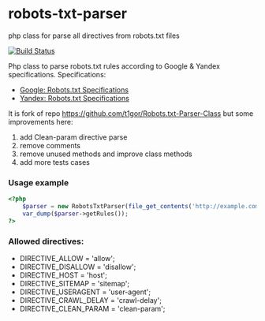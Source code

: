robots-txt-parser
=================

php class for parse all directives from robots.txt files

[![Build Status](https://travis-ci.org/bopoda/robots-txt-parser.svg?branch=master)](https://travis-ci.org/bopoda/robots-txt-parser)

Php class to parse robots.txt rules according to Google & Yandex specifications. Specifications:
* [Google: Robots.txt Specifications](https://developers.google.com/webmasters/control-crawl-index/docs/robots_txt)
* [Yandex: Robots.txt Specifications](https://help.yandex.com/webmaster/controlling-robot/robots-txt.xml)

It is fork of repo https://github.com/t1gor/Robots.txt-Parser-Class but some improvements here:
<ol>
<li>add Clean-param directive parse</li>
<li>remove comments</li>
<li>remove unused methods and improve class methods</li>
<li>add more tests cases</li>
</ol>


### Usage example
```php
<?php
    $parser = new RobotsTxtParser(file_get_contents('http://example.com/robots.txt'));
    var_dump($parser->getRules());
?>
```

### Allowed directives:
* DIRECTIVE_ALLOW = 'allow';
* DIRECTIVE_DISALLOW = 'disallow';
* DIRECTIVE_HOST = 'host';
* DIRECTIVE_SITEMAP = 'sitemap';
* DIRECTIVE_USERAGENT = 'user-agent';
* DIRECTIVE_CRAWL_DELAY = 'crawl-delay';
* DIRECTIVE_CLEAN_PARAM = 'clean-param';